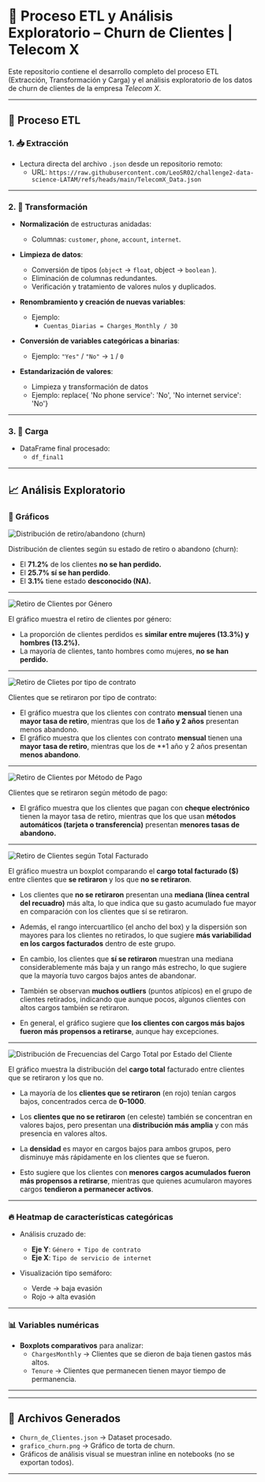 # 🧾 Proceso ETL y Análisis Exploratorio – Churn de Clientes | Telecom X

Este repositorio contiene el desarrollo completo del proceso ETL (Extracción, Transformación y Carga) y el análisis exploratorio de los datos de churn de clientes de la empresa  *Telecom X*.

---

## 🔄 Proceso ETL

### 1. 📥 Extracción

- Lectura directa del archivo `.json` desde un repositorio remoto:
  - URL: `https://raw.githubusercontent.com/LeoSR02/challenge2-data-science-LATAM/refs/heads/main/TelecomX_Data.json`

---

### 2. 🧹 Transformación

- **Normalización** de estructuras anidadas:
  - Columnas: `customer`, `phone`, `account`, `internet`.

- **Limpieza de datos**:
  - Conversión de tipos (`object` → `float`, object → `boolean` ).
  - Eliminación de columnas redundantes.
  - Verificación y tratamiento de valores nulos y duplicados.

- **Renombramiento y creación de nuevas variables**:
  - Ejemplo:  
    - `Cuentas_Diarias = Charges_Monthly / 30`

- **Conversión de variables categóricas a binarias**:
  - Ejemplo: `"Yes"` / `"No"` → `1` / `0`

- **Estandarización de valores**:
  - Limpieza y transformación de datos
  - Ejemplo: replace{
            'No phone service': 'No',
            'No internet service': 'No'}

---

### 3. 💾 Carga

- DataFrame final procesado:
  - `df_final1`

---

## 📈 Análisis Exploratorio

### 🔘 Gráficos

![Distribución de retiro/abandono (churn)](graficos/grafico1.png)

Distribución de clientes según su estado de retiro o abandono (churn):
- El **71.2%** de los clientes **no se han perdido.**
- El **25.7% sí se han perdido**.
- El **3.1%** tiene estado **desconocido (NA).**
---
![Retiro de Clientes por Género](graficos/grafico2.png)

El gráfico muestra el retiro de clientes por género:
- La proporción de clientes perdidos es **similar entre mujeres (13.3%) y hombres (13.2%).**
- La mayoría de clientes, tanto hombres como mujeres, **no se han perdido.**
---
![Retiro de Clietes por tipo de contrato](graficos/grafico3.png)

Clientes que se retiraron por tipo de contrato:
- El gráfico muestra que los clientes con contrato **mensual** tienen una **mayor tasa de retiro**, mientras que los de **1 año y 2 años** presentan menos abandono.
- El gráfico muestra que los clientes con contrato **mensual** tienen una **mayor tasa de retiro**, mientras que los de **1 año y 2 años presentan **menos abandono**.
---
![Retiro de Clientes por Método de Pago](graficos/grafico4.png)

Clientes que se retiraron según método de pago:
- El gráfico muestra que los clientes que pagan con **cheque electrónico** tienen la mayor tasa de retiro, mientras que los que usan **métodos automáticos (tarjeta o transferencia)** presentan **menores tasas de abandono.**
---
![Retiro de Clientes según Total Facturado](graficos/grafico5.png)

El gráfico muestra un boxplot comparando el **cargo total facturado ($)** entre clientes que **se retiraron** y los que **no se retiraron**.

- Los clientes que **no se retiraron** presentan una **mediana (línea central del recuadro)** más alta, lo que indica que su gasto acumulado fue mayor en comparación con los clientes que sí se retiraron.

- Además, el rango intercuartílico (el ancho del box) y la dispersión son mayores para los clientes no retirados, lo que sugiere **más variabilidad en los cargos facturados** dentro de este grupo.

- En cambio, los clientes que **sí se retiraron** muestran una mediana considerablemente más baja y un rango más estrecho, lo que sugiere que la mayoría tuvo cargos bajos antes de abandonar.

- También se observan **muchos outliers** (puntos atípicos) en el grupo de clientes retirados, indicando que aunque pocos, algunos clientes con altos cargos también se retiraron.

- En general, el gráfico sugiere que **los clientes con cargos más bajos fueron más propensos a retirarse**, aunque hay excepciones.
---
![Distribución de Frecuencias del Cargo Total por Estado del Cliente](graficos/grafico6.png)

El gráfico muestra la distribución del **cargo total** facturado entre clientes que se retiraron y los que no.

- La mayoría de los **clientes que se retiraron** (en rojo) tenían cargos bajos, concentrados cerca de **$0–$1000**.

- Los **clientes que no se retiraron** (en celeste) también se concentran en valores bajos, pero presentan una **distribución más amplia** y con más presencia en valores altos.

- La **densidad** es mayor en cargos bajos para ambos grupos, pero disminuye más rápidamente en los clientes que se fueron.

- Esto sugiere que los clientes con **menores cargos acumulados fueron más propensos a retirarse**, mientras que quienes acumularon mayores cargos **tendieron a permanecer activos**.
---
### 🔥 Heatmap de características categóricas

- Análisis cruzado de:
  - **Eje Y**: `Género + Tipo de contrato`
  - **Eje X**: `Tipo de servicio de internet`

- Visualización tipo semáforo:
  - Verde → baja evasión
  - Rojo → alta evasión

---

### 📊 Variables numéricas

- **Boxplots comparativos** para analizar:
  - `ChargesMonthly` → Clientes que se dieron de baja tienen gastos más altos.
  - `Tenure` → Clientes que permanecen tienen mayor tiempo de permanencia.

---


---

## 📁 Archivos Generados

- `Churn_de_Clientes.json` → Dataset procesado.
- `grafico_churn.png` → Gráfico de torta de churn.
- Gráficos de análisis visual se muestran inline en notebooks (no se exportan todos).

---
